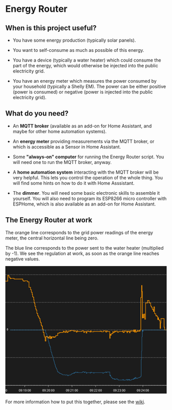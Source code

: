 # Energy Router

## When is this project useful?

- You have some energy production (typically solar panels).

- You want to self-consume as much as possible of this energy.

- You have a device (typically a water heater) which could consume the part of the energy, which would otherwise be injected into the public electricity grid.

- You have an energy meter which measures the power consumed by your household (typically a Shelly EM). The power can be either positive (power is consumed) or negative (power is injected into the public electricity grid).

## What do you need?

- An **MQTT broker** (available as an add-on for Home Assistant, and maybe
  for other home automation systems).

- An **energy meter** providing measurements via the MQTT broker, or which is accessible as a Sensor in Home Assistant.

- Some **"always-on" computer** for running the Energy Router
  script. You will need one to run the MQTT broker, anyway.

- A **home automation system** interacting with the MQTT
  broker will be very helpful. This lets you control the operation of the whole thing. You will find some hints on how to do it with Home Asssistant.

- The **dimmer**. You will need some basic electronic skills to assemble
  it yourself. You will also need to program its ESP8266 micro controller with ESPHome, which is also available as an add-on for Home Assistant.

## The Energy Router at work

The orange line corresponds to the grid power readings of the energy meter, the central horizontal line being zero.

The blue line corresponds to the power sent to the water heater (multiplied by -1). We see the regulation at work, as soon as the orange line reaches negative values.

![](./img/regulation.png)

For more information how to put this together, please see the [wiki](https:./EnergyRouter/wiki).
